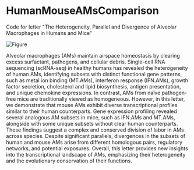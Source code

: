 # HumanMouseAMsComparison
Code for letter "The Heterogeneity, Parallel and Divergence of Alveolar Macrophages in Humans and Mice"

![Figure](https://github.com/user-attachments/assets/ff5ac184-17ba-41e1-b1c5-bb1a2ccafca2)


Alveolar macrophages (AMs) maintain airspace homeostasis by clearing excess surfactant, pathogens, and cellular debris. Single-cell RNA sequencing (scRNA-seq) in healthy humans has revealed the heterogeneity of human AMs, identifying subsets with distinct functional gene patterns, such as metal ion binding (MT.AMs), interferon response (IFN.AMs), growth factor secretion, cholesterol and lipid biosynthesis, antigen presentation, and unique chemokine expressions. In contrast, AMs from naïve pathogen-free mice are traditionally viewed as homogeneous. However, in this letter, we demonstrate that mouse AMs exhibit diverse transcriptional profiles similar to their human counterparts. Gene expression profiling revealed several analogous AM subsets in mice, such as IFN.AMs and MT.AMs, alongside with some unique subsets without clear human counterparts. These findings suggest a complex and conserved division of labor in AMs across species. Despite significant parallels, divergences in the subsets of human and mouse AMs arise from different homologous pairs, regulatory networks, and potential exposures. Overall, this letter provides new insights into the transcriptional landscape of AMs, emphasizing their heterogeneity and the evolutionary conservation of their functions.
